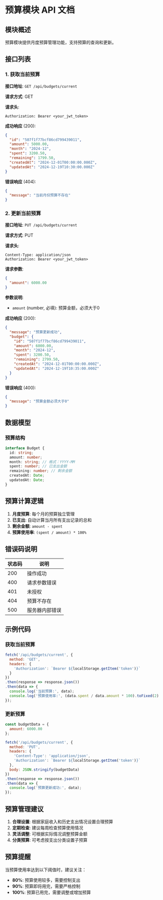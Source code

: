 # 预算模块 API 文档

## 模块概述

预算模块提供月度预算管理功能，支持预算的查询和更新。

## 接口列表

### 1. 获取当前预算

**接口地址**: `GET /api/budgets/current`

**请求方式**: GET

**请求头**:
```
Authorization: Bearer <your_jwt_token>
```

**成功响应** (200):
```json
{
  "id": "507f1f77bcf86cd799439011",
  "amount": 5000.00,
  "month": "2024-12",
  "spent": 3200.50,
  "remaining": 1799.50,
  "createdAt": "2024-12-01T00:00:00.000Z",
  "updatedAt": "2024-12-19T10:30:00.000Z"
}
```

**错误响应** (404):
```json
{
  "message": "当前月份预算不存在"
}
```

### 2. 更新当前预算

**接口地址**: `PUT /api/budgets/current`

**请求方式**: PUT

**请求头**:
```
Content-Type: application/json
Authorization: Bearer <your_jwt_token>
```

**请求参数**:
```json
{
  "amount": 6000.00
}
```

**参数说明**:
- `amount` (number, 必填): 预算金额，必须大于0

**成功响应** (200):
```json
{
  "message": "预算更新成功",
  "budget": {
    "id": "507f1f77bcf86cd799439011",
    "amount": 6000.00,
    "month": "2024-12",
    "spent": 3200.50,
    "remaining": 2799.50,
    "createdAt": "2024-12-01T00:00:00.000Z",
    "updatedAt": "2024-12-19T10:35:00.000Z"
  }
}
```

**错误响应** (400):
```json
{
  "message": "预算金额必须大于0"
}
```

## 数据模型

### 预算结构
```typescript
interface Budget {
  id: string;
  amount: number;
  month: string; // 格式：YYYY-MM
  spent: number; // 已支出金额
  remaining: number; // 剩余金额
  createdAt: Date;
  updatedAt: Date;
}
```

## 预算计算逻辑

1. **月度预算**: 每个月的预算独立管理
2. **已支出**: 自动计算当月所有支出记录的总和
3. **剩余金额**: `amount - spent`
4. **预算使用率**: `(spent / amount) * 100%`

## 错误码说明

| 状态码 | 说明 |
|--------|------|
| 200 | 操作成功 |
| 400 | 请求参数错误 |
| 401 | 未授权 |
| 404 | 预算不存在 |
| 500 | 服务器内部错误 |

## 示例代码

### 获取当前预算
```javascript
fetch('/api/budgets/current', {
  method: 'GET',
  headers: {
    'Authorization': `Bearer ${localStorage.getItem('token')}`
  }
})
.then(response => response.json())
.then(data => {
  console.log('当前预算:', data);
  console.log('预算使用率:', (data.spent / data.amount * 100).toFixed(2) + '%');
});
```

### 更新预算
```javascript
const budgetData = {
  amount: 6000.00
};

fetch('/api/budgets/current', {
  method: 'PUT',
  headers: {
    'Content-Type': 'application/json',
    'Authorization': `Bearer ${localStorage.getItem('token')}`
  },
  body: JSON.stringify(budgetData)
})
.then(response => response.json())
.then(data => {
  console.log('预算更新成功:', data);
});
```

## 预算管理建议

1. **合理设置**: 根据家庭收入和历史支出情况设置合理预算
2. **定期检查**: 建议每周检查预算使用情况
3. **灵活调整**: 可根据实际情况调整预算金额
4. **分类预算**: 可考虑按支出分类设置子预算

## 预算提醒

当预算使用率达到以下阈值时，建议关注：

- **80%**: 预算使用较多，需要控制支出
- **90%**: 预算即将用完，需要严格控制
- **100%**: 预算已用完，需要调整或增加预算 